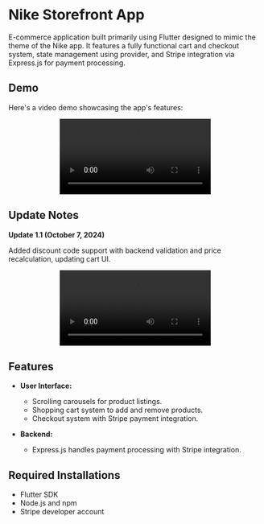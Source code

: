 
# Nike Storefront App

E-commerce application built primarily using Flutter designed to mimic the theme of the Nike app. It features a fully functional cart and checkout system, state management using provider, and Stripe integration via Express.js for payment processing.

## Demo

Here's a video demo showcasing the app's features:


<div style="width:300px; margin: auto;">
  <video src="https://github.com/user-attachments/assets/729043a6-ae8e-4511-adfb-72e00187f764" width="100%" controls />
</div>

## Update Notes

**Update 1.1 (October 7, 2024)**

Added discount code support with backend validation and price recalculation, updating cart UI.

<div style="width:300px; margin: auto;">
  <video src="https://github.com/user-attachments/assets/771cf786-8057-4b45-9872-b0434f5eea7f" width="100%" controls />
</div>

## Features

- **User Interface:**
  - Scrolling carousels for product listings.
  - Shopping cart system to add and remove products.
  - Checkout system with Stripe payment integration.

- **Backend:**
  - Express.js handles payment processing with Stripe integration.

## Required Installations

- Flutter SDK
- Node.js and npm
- Stripe developer account
